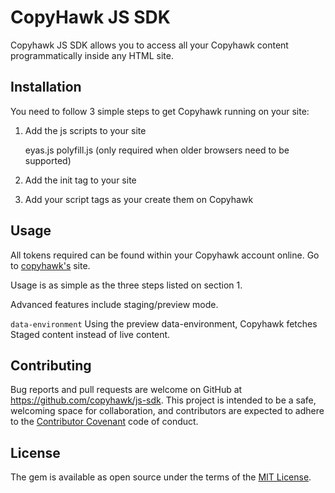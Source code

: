 # CopyHawk JS SDK

Copyhawk JS SDK allows you to access all your Copyhawk content programmatically inside any HTML site.

## Installation

You need to follow 3 simple steps to get Copyhawk running on your site:

1. Add the js scripts to your site

    eyas.js
    polyfill.js (only required when older browsers need to be supported)

2. Add the init tag to your site

    <c-hawk-init data-site-token="" data-default-language="" data-supported-languages="" data-environment=""></c-hawk-init>

3. Add your script tags as your create them on Copyhawk

    <c-hawk data-label=""></c-hawk>

## Usage

All tokens required can be found within your Copyhawk account online. Go to [copyhawk's](https://app.copyhawk.co) site.

Usage is as simple as the three steps listed on section 1.

Advanced features include staging/preview mode.

`data-environment`
Using the preview data-environment, Copyhawk fetches Staged content instead of live content.

## Contributing

Bug reports and pull requests are welcome on GitHub at https://github.com/copyhawk/js-sdk. This project is intended to be a safe, welcoming space for collaboration, and contributors are expected to adhere to the [Contributor Covenant](contributor-covenant.org) code of conduct.


## License

The gem is available as open source under the terms of the [MIT License](http://opensource.org/licenses/MIT).